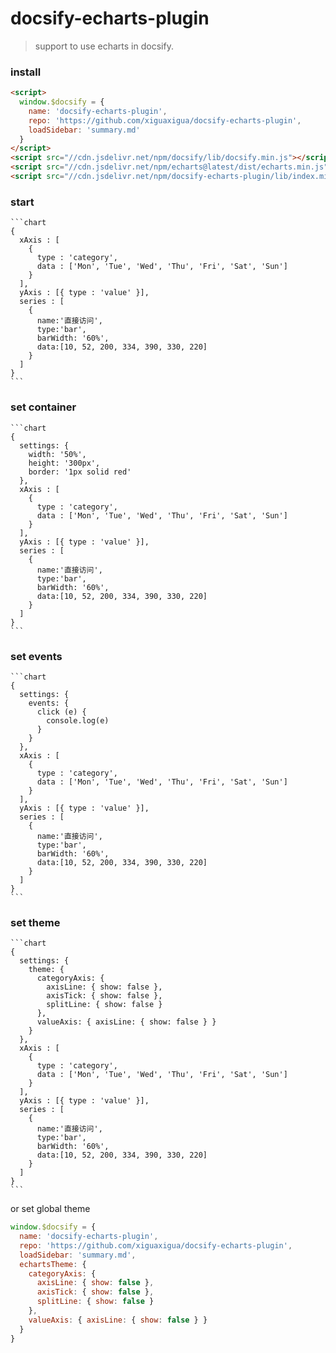 # docsify-echarts-plugin

> support to use echarts in docsify.

### install

```html
<script>
  window.$docsify = {
    name: 'docsify-echarts-plugin',
    repo: 'https://github.com/xiguaxigua/docsify-echarts-plugin',
    loadSidebar: 'summary.md'
  }
</script>
<script src="//cdn.jsdelivr.net/npm/docsify/lib/docsify.min.js"></script>
<script src="//cdn.jsdelivr.net/npm/echarts@latest/dist/echarts.min.js"></script>
<script src="//cdn.jsdelivr.net/npm/docsify-echarts-plugin/lib/index.min.js"></script>
```

### start
<pre lang="no-highlight"><code>```chart
{
  xAxis : [
    {
      type : 'category',
      data : ['Mon', 'Tue', 'Wed', 'Thu', 'Fri', 'Sat', 'Sun']
    }
  ],
  yAxis : [{ type : 'value' }],
  series : [
    {
      name:'直接访问',
      type:'bar',
      barWidth: '60%',
      data:[10, 52, 200, 334, 390, 330, 220]
    }
  ]
}
```
</code></pre>

### set container
<pre lang="no-highlight"><code>```chart
{
  settings: {
    width: '50%',
    height: '300px',
    border: '1px solid red'
  },
  xAxis : [
    {
      type : 'category',
      data : ['Mon', 'Tue', 'Wed', 'Thu', 'Fri', 'Sat', 'Sun']
    }
  ],
  yAxis : [{ type : 'value' }],
  series : [
    {
      name:'直接访问',
      type:'bar',
      barWidth: '60%',
      data:[10, 52, 200, 334, 390, 330, 220]
    }
  ]
}
```
</code></pre>

### set events
<pre lang="no-highlight"><code>```chart
{
  settings: {
    events: {
      click (e) {
        console.log(e)
      }
    }
  },
  xAxis : [
    {
      type : 'category',
      data : ['Mon', 'Tue', 'Wed', 'Thu', 'Fri', 'Sat', 'Sun']
    }
  ],
  yAxis : [{ type : 'value' }],
  series : [
    {
      name:'直接访问',
      type:'bar',
      barWidth: '60%',
      data:[10, 52, 200, 334, 390, 330, 220]
    }
  ]
}
```
</code></pre>

### set theme
<pre lang="no-highlight"><code>```chart
{
  settings: {
    theme: {
      categoryAxis: {
        axisLine: { show: false },
        axisTick: { show: false },
        splitLine: { show: false }
      },
      valueAxis: { axisLine: { show: false } }
    }
  },
  xAxis : [
    {
      type : 'category',
      data : ['Mon', 'Tue', 'Wed', 'Thu', 'Fri', 'Sat', 'Sun']
    }
  ],
  yAxis : [{ type : 'value' }],
  series : [
    {
      name:'直接访问',
      type:'bar',
      barWidth: '60%',
      data:[10, 52, 200, 334, 390, 330, 220]
    }
  ]
}
```
</code></pre>

or set global theme

```js
window.$docsify = {
  name: 'docsify-echarts-plugin',
  repo: 'https://github.com/xiguaxigua/docsify-echarts-plugin',
  loadSidebar: 'summary.md',
  echartsTheme: {
    categoryAxis: {
      axisLine: { show: false },
      axisTick: { show: false },
      splitLine: { show: false }
    },
    valueAxis: { axisLine: { show: false } }
  }
}
```
